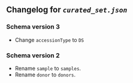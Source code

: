 ## Changelog for *`curated_set.json`*

### Schema version 3

* Change `accessionType` to `DS`

### Schema version 2

* Rename `sample` to `samples`.
* Rename `donor` to `donors`.